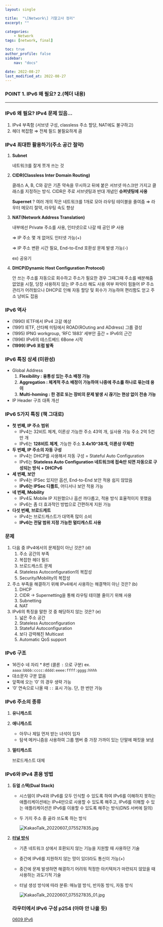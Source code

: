 ```yaml
---
layout: single

title:  "\[Network\] 기말고사 정리"
excerpt: ""

categories: 
    - Network
tags: [network, final]

toc: true
author_profile: false
sidebar:
    nav: "docs"

date: 2022-08-27
last_modified_at: 2022-08-27
---
```


### POINT 1. IPv6 왜 필요?  2.(헤더 내용)

---

### IPv6 왜 필요? IPv4 문제 있음…

1. IPv4 부족함 (서브넷 구성, classless 주소 할당, NAT에도 불구하고)
2. 헤더 복잡함 ⇒ 전체 필드 불필요하게 큼

### IPv4 최대한 활용하기(주소 공간 절약)

1. **Subnet**
    
    네트워크를 잘게 쪼개 쓰는 것
    
2. **CIDR(Classless Inter Domain Routing)**
    
    클래스 A, B, C와 같은 기존 약속을 무시하고 뒤에 붙은 서브넷 마스크만 가지고 
    클래스를 지정하는 방식. CIDR은 주로 서브넷팅과 반대 개념인 **슈퍼넷팅에 사용**
    
    **Supernet** ? 여러 개의 작은 네트워크를 1개로 모아 라우팅 테이블을 줄여줌
    ⇒ 라우터 메모리 절약, 라우팅 속도 향상
    
3. **NAT(Network Address Translation)**
    
    내부에선 Private 주소를 사용, 인터넷으로 나갈 때 공인 IP 사용
    
    ⇒ IP 주소 몇 개 없어도 인터넷 가능(+)
    
    ⇒ IP 주소 변환 시간 필요, End-to-End 호환성 문제 발생 가능(-)
    
    ex) 공유기
    
4. **DHCP(Dynamic Host Configuration Protocol)**
    
    안 쓰는 주소를 자동으로 회수하고 주소가 필요한 경우 그때그때 주소를 배분해줌
    없었을 시절, 당장 사용하지 않는 IP 주소라 해도 사용 여부 파악이 힘들어 IP 주소 관리가 어려웠으나 DHCP로 인해 자동 할당 및 회수가 가능하여 편리함도 얻고 주소 낭비도 잡음
    

### IPv6 역사

- (1990) IETF에서 IPv4 고갈 예상
- (1991) IETF, 산타페 미팅에서 ROAD(ROuting and ADdress) 그룹 결성
- (1995) IPNG workgroup, ‘RFC 1883’ 세부안 출간 = IPv6의 근간
- (1996) IPv6의 테스트베드 6Bone 시작
- **(1999) IPv6 포럼 발족**

### IPv6 특징 상세 (미완성)

- Global Address
    1. **Flexibility : 융통성 있는 주소 배정 가능**
    2. **Aggregation : 체계적 주소 배정이 가능하여 나중에 주소를 하나로 묶는데 용이**
    3. **Multi-homing : 한 경로 또는 장비의 문제 발생 시 끊기는 현상 없이 전송 가능**
- IP Header 구조 대폭 개선

### IPv6 5가지 특징 (책 그대로)

- **첫 번째, IP 주소 범위**
    - IPv4는 32비트 체계, 이론상 가능한 주소 43억 개, 실사용 가능 주소 2억 5천만 개
    - IPv6는 **128비트 체계**, 가능한 주소 **3.4x10^38개, 이론상 무제한**
- **두 번째, IP 주소의 자동 구성**
    - IPv4는 DHCP를 사용해서 자동 구성 = Stateful Auto Configuration
    - IPv6는 **Stateless Auto Configuration
    네트워크에 접속만 되면 자동으로 구성되는 방식 + DHCPv6**
- **세 번째, 보안**
    - IPv4는 IPSec 있지만 옵션, End-to-End 보안 적용 쉽지 않았음
    - **IPv6는 IPSec 디폴트**, 어디서나 보안 적용 가능
- **네 번째, Mobility**
    - IPv4도 Mobile IP 지원했으나 옵션 까다롭고, 적용 방식 효율적이지 못했음
    - IPv6는 좀 더 효과적인 방법으로 간편하게 지원 가능
- **다섯 번째, 브로드캐트**
    - IPv4는 브로드캐스트가 대역폭 많이 소비
    - **IPv6는 전달 범위 지정 가능한 멀티캐스트 사용**

### 문제

1. 다음 중 IPv4에서의 문제점이 아닌 것은? (d)
    1. 주소 공간의 부족
    2. 복잡한 헤더 필드
    3. 브로드캐스트 문제
    4. Stateless Autoconfiguration의 복잡성
    5. Security/Mobility의 복잡성
2. 주소 부족을 해결하기 위해 IPv4에서 사용하는 해결책이 아닌 것은? (b)
    1. DHCP
    2. CIDR → Supernetting을 통해 라우팅 테이블 줄이기 위해 사용
    3. Subnetting
    4. NAT
3. IPv6의 특징을 말한 것 중 해당하지 않는 것은? (e)
    1. 넓은 주소 공간
    2. Stateless Autoconfiguration
    3. Stateful Autoconfiguration
    4. 보다 강력해진 Multicast
    5. Automatic QoS support

### IPv6 구조

- 16진수 네 자리 * 8번 (콜론 `:` 으로 구분) ex. `aaaa:bbbb:cccc:dddd:eeee:ffff:gggg:hhhh`
- 대소문자 구분 없음
- 앞쪽에 오는 ‘0’ 의 경우 생략 가능
- ‘0’ 연속으로 나올 때 `::` 표시 가능. 단, 한 번만 가능

### IPv6 주소의 종류

1. **유니캐스트**
2. **애니캐스트**
    - 아무나 제일 먼저 받는 녀석이 임자
    - 탐색 메커니즘응 사용하여 그룹 멤버 중 가장 가까이 있는 단말에 패킷을 보냄
3. **멀티캐스트**
    
    브로드캐스트 대체
    

### IPv6와 IPv4 혼용 방법

1. **듀얼 스택(Dual Stack)**
    - 시스템이 IPv4와 IPv6를 모두 인식할 수 있도록 하여 IPv6를 이해하지 못하는 애플리케이션에는 IPv4만으로 사용할 수 있도록 해주고, IPv6를 이해할 수 있는 애플리케이션은 IPv6를 이용할 수 있도록 해주는 방식(DNS 서버에 질의)
    - 두 가지 주소 중 골라 쓰도록 하는 방식
        
        ![KakaoTalk_20220607_075527835.jpg](https://s3-us-west-2.amazonaws.com/secure.notion-static.com/b8918de8-7c20-4907-ac62-068816cca134/KakaoTalk_20220607_075527835.jpg)
        
2. **[터널 방식](https://docs.oracle.com/cd/E38901_01/html/E38894/ipv6-ref-47.html)**
    - 기존 네트워크 상에서 호환되지 않는 기능을 지원할 때 사용하던 기술
    - 중간에 IPv6를 지원하지 않는 망이 있더라도 통신이 가능(+)
    - 중간에 문제 발생하면 해결하기 어려워 적정한 아키텍처가 마련되지 않았을 때 
    사용하는 과도기적 기술
    - 터널 생성 방식에 따라 분류: 매뉴얼 방식, 반자동 방식, 자동 방식
        
        ![KakaoTalk_20220607_075527835_01.jpg](https://s3-us-west-2.amazonaws.com/secure.notion-static.com/18ab3bf0-9817-4efc-9593-1b046bb7a038/KakaoTalk_20220607_075527835_01.jpg)
        
    
    ### 라우터에서 IPv6 구성 p254 (아마 안 나올 듯)
    
    [0609 IPv6](https://www.notion.so/0609-IPv6-6a935e771b664624a92018820726d7db)